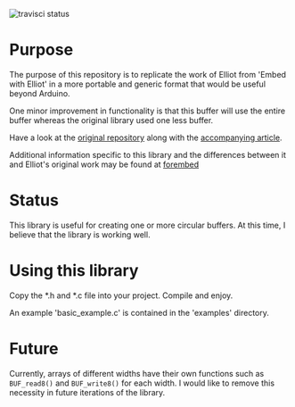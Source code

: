 ![travisci status](https://travis-ci.org/slightlynybbled/circular_buffer.svg?branch=master)

# Purpose #

The purpose of this repository is to replicate the work of Elliot
from 'Embed with Elliot' in a more portable and generic format that
would be useful beyond Arduino.

One minor improvement in functionality is that this buffer will
use the entire buffer whereas the original library used one less
buffer.

Have a look at the
[original repository](https://github.com/hexagon5un/embed_with_elliot-circular_buffer)
along with the [accompanying article](https://hackaday.com/2015/10/29/embed-with-elliot-going-round-with-circular-buffers/).

Additional information specific to this library and the differences
between it and Elliot's original work may be found at [forembed](http://www.forembed.com/circular-buffers.html)

# Status #

This library is useful for creating one or more circular buffers.
At this time, I believe that the library is working well.

# Using this library #

Copy the *.h and *.c file into your project.  Compile and enjoy.

An example 'basic_example.c' is contained in the 'examples' directory.

# Future #

Currently, arrays of different widths have their own functions such as `BUF_read8()` and `BUF_write8()` for
each width.  I would like to remove this necessity in future iterations of the library.
